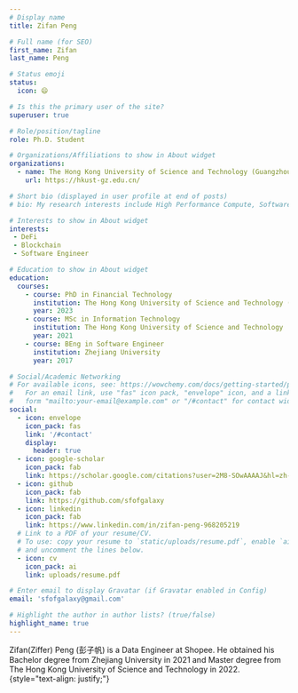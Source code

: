 ```yaml
---
# Display name
title: Zifan Peng

# Full name (for SEO)
first_name: Zifan
last_name: Peng

# Status emoji
status:
  icon: 😄

# Is this the primary user of the site?
superuser: true

# Role/position/tagline
role: Ph.D. Student

# Organizations/Affiliations to show in About widget
organizations:
  - name: The Hong Kong University of Science and Technology (Guangzhou)
    url: https://hkust-gz.edu.cn/

# Short bio (displayed in user profile at end of posts)
# bio: My research interests include High Performance Compute, Software Engineer and Programming language.

# Interests to show in About widget
interests:
 - DeFi
 - Blockchain
 - Software Engineer

# Education to show in About widget
education:
  courses:
    - course: PhD in Financial Technology
      institution: The Hong Kong University of Science and Technology (Guangzhou)
      year: 2023
    - course: MSc in Information Technology
      institution: The Hong Kong University of Science and Technology
      year: 2021
    - course: BEng in Software Engineer
      institution: Zhejiang University
      year: 2017

# Social/Academic Networking
# For available icons, see: https://wowchemy.com/docs/getting-started/page-builder/#icons
#   For an email link, use "fas" icon pack, "envelope" icon, and a link in the
#   form "mailto:your-email@example.com" or "/#contact" for contact widget.
social:
  - icon: envelope
    icon_pack: fas
    link: '/#contact'
    display:
      header: true
  - icon: google-scholar
    icon_pack: fab
    link: https://scholar.google.com/citations?user=2M8-SOwAAAAJ&hl=zh-CN&authuser=1
  - icon: github
    icon_pack: fab
    link: https://github.com/sfofgalaxy
  - icon: linkedin
    icon_pack: fab
    link: https://www.linkedin.com/in/zifan-peng-968205219
  # Link to a PDF of your resume/CV.
  # To use: copy your resume to `static/uploads/resume.pdf`, enable `ai` icons in `params.yaml`,
  # and uncomment the lines below.
  - icon: cv
    icon_pack: ai
    link: uploads/resume.pdf

# Enter email to display Gravatar (if Gravatar enabled in Config)
email: 'sfofgalaxy@gmail.com'

# Highlight the author in author lists? (true/false)
highlight_name: true
---
```


Zifan(Ziffer) Peng (彭子帆) is a Data Engineer at Shopee. He obtained his Bachelor degree from Zhejiang University in 2021 and Master degree from The Hong Kong University of Science and Technology in 2022.
{style="text-align: justify;"}
 <!-- His research interests include Software Engineer, Programming language and High Performance Compute. -->
